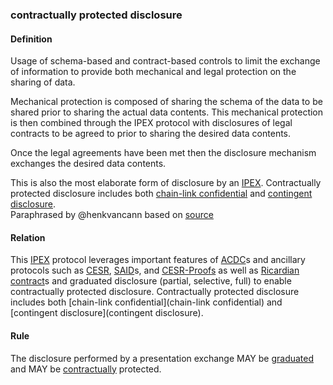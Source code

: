 ### contractually protected disclosure

<h4>Definition</h4><p>Usage of schema-based and contract-based controls to limit the exchange of information to provide both mechanical and legal protection on the sharing of data. </p><p>Mechanical protection is composed of sharing the schema of the data to be shared prior to sharing the actual data contents. This mechanical protection is then combined through the IPEX protocol with disclosures of legal contracts to be agreed to prior to sharing the desired data contents.</p><p>Once the legal agreements have been met then the disclosure mechanism exchanges the desired data contents.</p><p>This is also the most elaborate form of disclosure by an <a href="IPEX">IPEX</a>. Contractually protected disclosure includes both <a href="chain-link-confidentiality">chain-link confidential</a> and <a href="contingent-disclosure">contingent disclosure</a>.<br>Paraphrased by @henkvancann based on <a href="https://github.com/WebOfTrust/ietf-ipex/blob/main/draft-ssmith-ipex.md#discussion">source</a></p><h4>Relation</h4><p>This <a href="IPEX">IPEX</a> protocol leverages important features of <a href="ACDC">ACDC</a>s and ancillary protocols such as <a href="CESR">CESR</a>, <a href="SAID">SAID</a>s, and <a href="cesr-proof-signatures">CESR-Proofs</a> as well as <a href="ricardian-contract">Ricardian contract</a>s and graduated disclosure (partial, selective, full) to enable contractually protected disclosure. Contractually protected disclosure includes both [chain-link confidential](chain-link confidential) and [contingent disclosure](contingent disclosure).</p><h4>Rule</h4><p>The disclosure performed by a presentation exchange MAY be <a href="graduated-disclosure">graduated</a> and MAY be <a href="contractually-protected-disclosure">contractually</a> protected.</p>
